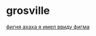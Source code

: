 # grosville

[фигня ахаха я имел ввиду фигма](https://www.figma.com/design/s6q82mmeovemscYE424QI7/Grosville-(Copy)?node-id=480-940&p=f&t=JtgWfqacaPLfWrLw-0)
